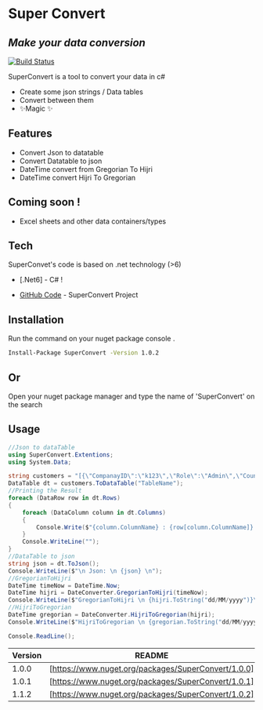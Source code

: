 # Super Convert
## _Make your data conversion_

[![Build Status](https://travis-ci.org/joemccann/dillinger.svg?branch=master)](https://github.com/esamelzain/SuperConvert)

SuperConvert is a tool to convert your data in c#
- Create some json strings / Data tables
- Convert between them
- ✨Magic ✨

## Features

- Convert Json to datatable
- Convert Datatable to json
- DateTime convert from Gregorian To Hijri
- DateTime convert Hijri To Gregorian

## Coming soon !

- Excel sheets and other data containers/types

## Tech

SuperConvet's code is based on .net technology (>6)

- [.Net6] - C# !

- [GitHub Code](https://github.com/SDN-X/SuperConvert) - SuperConvert Project

## Installation


Run the command on your nuget package console .

```sh
Install-Package SuperConvert -Version 1.0.2
```
## Or 

Open your nuget package manager and type the name of 'SuperConvert' on the search

## Usage 
```cs
//Json to dataTable
using SuperConvert.Extentions;
using System.Data;

string customers = "[{\"CompanayID\":\"k123\",\"Role\":\"Admin\",\"Country\":\"UK\",\"Asset\":\"HD\",\"incident\":null}, {\"CompanayID\":\"k234\",\"Role\":\"User\",\"Country\":\"US\",\"Asset\":\"HD12\",\"incident\":\"abc 1\"}]";
DataTable dt = customers.ToDataTable("TableName");
//Printing the Result
foreach (DataRow row in dt.Rows)
{
    foreach (DataColumn column in dt.Columns)
    {
        Console.Write($"{column.ColumnName} : {row[column.ColumnName]} \t");
    }
    Console.WriteLine("");
}
//DataTable to json
string json = dt.ToJson();
Console.WriteLine($"\n Json: \n {json} \n");
//GregorianToHijri
DateTime timeNow = DateTime.Now;
DateTime hijri = DateConverter.GregorianToHijri(timeNow);
Console.WriteLine($"GregorianToHijri \n {hijri.ToString("dd/MM/yyyy")}\n");
//HijriToGregorian
DateTime gregorian = DateConverter.HijriToGregorian(hijri);
Console.WriteLine($"HijriToGregorian \n {gregorian.ToString("dd/MM/yyyy")}");

Console.ReadLine();

```
| Version | README |
| ------  | ------ |
| 1.0.0 | [https://www.nuget.org/packages/SuperConvert/1.0.0]|
| 1.0.1 | [https://www.nuget.org/packages/SuperConvert/1.0.1]|
| 1.1.2 | [https://www.nuget.org/packages/SuperConvert/1.0.2]|

